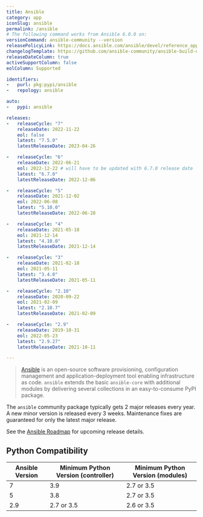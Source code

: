 ```yaml
---
title: Ansible
category: app
iconSlug: ansible
permalink: /ansible
# The following command works from Ansible 6.0.0 on:
versionCommand: ansible-community --version
releasePolicyLink: https://docs.ansible.com/ansible/devel/reference_appendices/release_and_maintenance.html
changelogTemplate: https://github.com/ansible-community/ansible-build-data/blob/main/__RELEASE_CYCLE__/CHANGELOG-v__RELEASE_CYCLE__.rst
releaseDateColumn: true
activeSupportColumn: false
eolColumn: Supported

identifiers:
-   purl: pkg:pypi/ansible
-   repology: ansible

auto:
-   pypi: ansible

releases:
-   releaseCycle: "7"
    releaseDate: 2022-11-22
    eol: false
    latest: "7.5.0"
    latestReleaseDate: 2023-04-26

-   releaseCycle: "6"
    releaseDate: 2022-06-21
    eol: 2022-12-22 # will have to be updated with 6.7.0 release date
    latest: "6.7.0"
    latestReleaseDate: 2022-12-06

-   releaseCycle: "5"
    releaseDate: 2021-12-02
    eol: 2022-06-08
    latest: "5.10.0"
    latestReleaseDate: 2022-06-28

-   releaseCycle: "4"
    releaseDate: 2021-05-18
    eol: 2021-12-14
    latest: "4.10.0"
    latestReleaseDate: 2021-12-14

-   releaseCycle: "3"
    releaseDate: 2021-02-18
    eol: 2021-05-11
    latest: "3.4.0"
    latestReleaseDate: 2021-05-11

-   releaseCycle: "2.10"
    releaseDate: 2020-09-22
    eol: 2021-02-09
    latest: "2.10.7"
    latestReleaseDate: 2021-02-09

-   releaseCycle: "2.9"
    releaseDate: 2019-10-31
    eol: 2022-05-23
    latest: "2.9.27"
    latestReleaseDate: 2021-10-11

---
```


> [Ansible](https://www.ansible.com/) is an open-source software provisioning, configuration
> management and application-deployment tool enabling infrastructure as code. `ansible` extends the
> basic `ansible-core` with additional modules by delivering several collections in an
> easy-to-consume PyPI package.

The `ansible` community package typically gets 2 major releases every year. A new minor version is
released every 3 weeks. Maintenance fixes are guaranteed for only the latest major release.

See the [Ansible Roadmap](https://docs.ansible.com/ansible/devel/roadmap/ansible_roadmap_index.html)
for upcoming release details.

## Python Compatibility

| Ansible Version | Minimum Python Version (controller) | Minimum Python Version (modules) |
|-----------------|-------------------------------------|----------------------------------|
| 7               | 3.9                                 | 2.7 or 3.5                       |
| 5               | 3.8                                 | 2.7 or 3.5                       |
| 2.9             | 2.7 or 3.5                          | 2.6 or 3.5                       |
